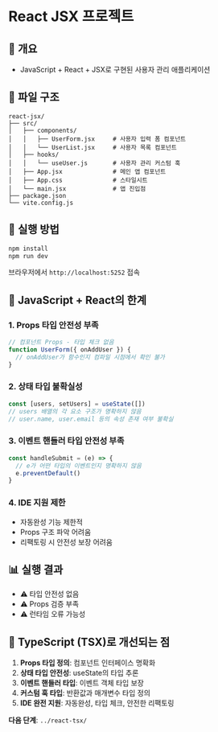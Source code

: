 # React JSX 프로젝트

## 📝 개요
- JavaScript + React + JSX로 구현된 사용자 관리 애플리케이션

## 📂 파일 구조
```
react-jsx/
├── src/
│   ├── components/
│   │   ├── UserForm.jsx     # 사용자 입력 폼 컴포넌트
│   │   └── UserList.jsx     # 사용자 목록 컴포넌트
│   ├── hooks/
│   │   └── useUser.js       # 사용자 관리 커스텀 훅
│   ├── App.jsx              # 메인 앱 컴포넌트
│   ├── App.css              # 스타일시트
│   └── main.jsx             # 앱 진입점
├── package.json
└── vite.config.js
```

## 🚀 실행 방법
```bash
npm install
npm run dev
```

브라우저에서 `http://localhost:5252` 접속

## 🚨 JavaScript + React의 한계

### 1. Props 타입 안전성 부족
```jsx
// 컴포넌트 Props - 타입 체크 없음
function UserForm({ onAddUser }) {
  // onAddUser가 함수인지 컴파일 시점에서 확인 불가
}
```

### 2. 상태 타입 불확실성
```javascript
const [users, setUsers] = useState([])
// users 배열의 각 요소 구조가 명확하지 않음
// user.name, user.email 등의 속성 존재 여부 불확실
```

### 3. 이벤트 핸들러 타입 안전성 부족
```jsx
const handleSubmit = (e) => {
  // e가 어떤 타입의 이벤트인지 명확하지 않음
  e.preventDefault()
}
```

### 4. IDE 지원 제한
- 자동완성 기능 제한적
- Props 구조 파악 어려움
- 리팩토링 시 안전성 보장 어려움

## 📊 실행 결과
- ⚠️ 타입 안전성 없음
- ⚠️ Props 검증 부족
- ⚠️ 런타임 오류 가능성

## 🎯 TypeScript (TSX)로 개선되는 점
1. **Props 타입 정의**: 컴포넌트 인터페이스 명확화
2. **상태 타입 안전성**: useState의 타입 추론
3. **이벤트 핸들러 타입**: 이벤트 객체 타입 보장
4. **커스텀 훅 타입**: 반환값과 매개변수 타입 정의
5. **IDE 완전 지원**: 자동완성, 타입 체크, 안전한 리팩토링

**다음 단계**: `../react-tsx/` 
